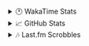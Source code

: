 <details>
  <summary>🕐 WakaTime Stats</summary><br/>

<!--START_SECTION:waka-->
![Code Time](http://img.shields.io/badge/Code%20Time-3%20hrs%2023%20mins-blue)

![Profile Views](http://img.shields.io/badge/Profile%20Views-71-blue)

![Lines of code](https://img.shields.io/badge/From%20Hello%20World%20I%27ve%20Written-3.2%20million%20lines%20of%20code-blue)

**🐱 My GitHub Data** 

> 📦 517.3 kB Used in GitHub's Storage 
 > 
> 🏆 339 Contributions in the Year 2025
 > 
> 💼 Opted to Hire
 > 
> 📜 10 Public Repositories 
 > 
> 🔑 14 Private Repositories 
 > 
**I'm an Early 🐤** 

```text
🌞 Morning                1433 commits        ███░░░░░░░░░░░░░░░░░░░░░░   10.02 % 
🌆 Daytime                5881 commits        ██████████░░░░░░░░░░░░░░░   41.11 % 
🌃 Evening                5293 commits        █████████░░░░░░░░░░░░░░░░   37.00 % 
🌙 Night                  1698 commits        ███░░░░░░░░░░░░░░░░░░░░░░   11.87 % 
```
📅 **I'm Most Productive on Monday** 

```text
Monday                   2494 commits        ████░░░░░░░░░░░░░░░░░░░░░   17.43 % 
Tuesday                  1855 commits        ███░░░░░░░░░░░░░░░░░░░░░░   12.97 % 
Wednesday                1739 commits        ███░░░░░░░░░░░░░░░░░░░░░░   12.16 % 
Thursday                 2209 commits        ████░░░░░░░░░░░░░░░░░░░░░   15.44 % 
Friday                   1505 commits        ███░░░░░░░░░░░░░░░░░░░░░░   10.52 % 
Saturday                 2046 commits        ████░░░░░░░░░░░░░░░░░░░░░   14.30 % 
Sunday                   2457 commits        ████░░░░░░░░░░░░░░░░░░░░░   17.18 % 
```


📊 **This Week I Spent My Time On** 

```text
🕑︎ Time Zone: Asia/Barnaul

💬 Programming Languages: 
PHP                      3 hrs 14 mins       ███████████████░░░░░░░░░░   61.99 % 
YAML                     43 mins             ███░░░░░░░░░░░░░░░░░░░░░░   13.87 % 
Markdown                 31 mins             ██░░░░░░░░░░░░░░░░░░░░░░░   10.00 % 
Text                     21 mins             ██░░░░░░░░░░░░░░░░░░░░░░░   06.80 % 
GitIgnore file           10 mins             █░░░░░░░░░░░░░░░░░░░░░░░░   03.50 % 

🔥 Editors: 
PhpStorm                 5 hrs 13 mins       █████████████████████████   100.00 % 

💻 Operating System: 
Windows                  5 hrs 13 mins       █████████████████████████   100.00 % 
```

**I Mostly Code in PHP** 

```text
PHP                      23 repos            █████████████░░░░░░░░░░░░   51.11 % 
Batchfile                11 repos            ██████░░░░░░░░░░░░░░░░░░░   24.44 % 
HTML                     3 repos             ██░░░░░░░░░░░░░░░░░░░░░░░   06.67 % 
Twig                     1 repo              █░░░░░░░░░░░░░░░░░░░░░░░░   02.22 % 
Pawn                     1 repo              █░░░░░░░░░░░░░░░░░░░░░░░░   02.22 % 
```




 Last Updated on 30/01/2025 00:53:00 UTC
<!--END_SECTION:waka-->
</details>

<details>
  <summary>📈 GitHub Stats</summary><br/>

[![belomaxorka's GitHub stats](https://github-readme-stats.vercel.app/api?username=belomaxorka&theme=buefy)](https://github.com/belomaxorka)
</details>

<details>
  <summary>🎶 Last.fm Scrobbles</summary><br/>

![My scrobbles](https://lastfm-recently-played.vercel.app/api?user=belomaxorka&show_user=header&count=3&footer_style=normal_stats)
</details>
